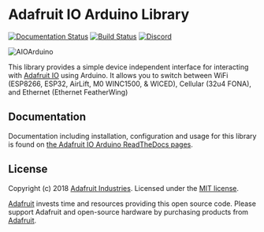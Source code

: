 # Adafruit IO Arduino Library

[![Documentation Status](https://readthedocs.org/projects/adafruit-io-arduino/badge/?version=latest)](https://adafruit-io-arduino.readthedocs.io/en/latest/) [![Build Status](https://travis-ci.com/adafruit/Adafruit_IO_Arduino.svg?branch=master)](https://travis-ci.com/adafruit/Adafruit_IO_Arduino) [![Discord](https://img.shields.io/discord/327254708534116352.svg)](https://discord.gg/nBQh6qu)

![AIOArduino](https://cdn-learn.adafruit.com/assets/assets/000/057/496/original/adafruit_io_AIOA.png?1531335660)

This library provides a simple device independent interface for interacting with [Adafruit IO](https://io.adafruit.com) using Arduino. It allows you to switch between WiFi (ESP8266, ESP32, AirLift, M0 WINC1500, & WICED), Cellular (32u4 FONA), and Ethernet (Ethernet FeatherWing)


## Documentation
Documentation including installation, configuration and usage for this library is found on [the Adafruit IO Arduino ReadTheDocs pages](https://adafruit-io-arduino.readthedocs.io/en/latest/).

## License
Copyright (c) 2018 [Adafruit Industries](https://adafruit.com). Licensed under the [MIT license](/LICENSE?raw=true).

[Adafruit](https://adafruit.com) invests time and resources providing this open source code.
Please support Adafruit and open-source hardware by purchasing products from [Adafruit](https://adafruit.com).
